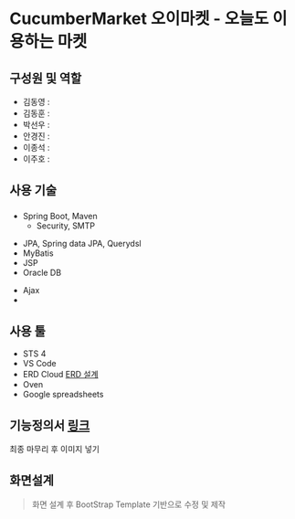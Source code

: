 # **CucumberMarket 오이마켓** - 오늘도 이용하는 마켓

## 구성원 및 역할
* 김동영 : 
* 김동훈 : 
* 박선우 : 
* 안경진 : 
* 이종석 : 
* 이주호 : 

## 사용 기술
### 
* Spring Boot, Maven
  - Security, SMTP
- JPA, Spring data JPA, Querydsl
- MyBatis
- JSP
- Oracle DB
* Ajax
* 

## 사용 툴
+ STS 4
+ VS Code
+ ERD Cloud [ERD 설계](https://www.erdcloud.com/d/cfNQ37SWucaz6LH2a)
+ Oven
+ Google spreadsheets 


## 기능정의서 [링크](https://docs.google.com/spreadsheets/d/1jChONE-HqpAC-X8Dr4VCTSSx1rSuXCCXxlUnZ39Wnqk/edit#gid=0)
최종 마무리 후 이미지 넣기

## 화면설계
> 화면 설계 후 BootStrap Template 기반으로 수정 및 제작

